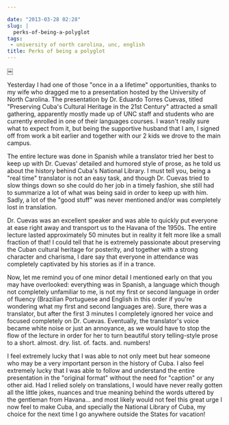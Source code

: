 ```yaml
---

date: "2013-03-28 02:28"
slug: |
  perks-of-being-a-polyglot
tags:
 - university of north carolina, unc, english
title: Perks of being a polyglot
---
```


￼

Yesterday I had one of those "once in a a lifetime" opportunities,
thanks to my wife who dragged me to a presentation hosted by the
University of North Carolina. The presentation by Dr. Eduardo Torres
Cuevas, titled "Preserving Cuba's Cultural Heritage in the 21st Century"
attracted a small gathering, apparently mostly made up of UNC staff and
students who are currently enrolled in one of their languages courses. I
wasn't really sure what to expect from it, but being the supportive
husband that I am, I signed off from work a bit earlier and together
with our 2 kids we drove to the main campus.

The entire lecture was done in Spanish while a translator tried her best
to keep up with Dr. Cuevas' detailed and humored style of prose, as he
told us about the history behind Cuba's National Library. I must tell
you, being a "real time" translator is not an easy task, and though Dr.
Cuevas tried to slow things down so she could do her job in a timely
fashion, she still had to summarize a lot of what was being said in
order to keep up with him. Sadly, a lot of the "good stuff" was never
mentioned and/or was completely lost in translation.

Dr. Cuevas was an excellent speaker and was able to quickly put everyone
at ease right away and transport us to the Havana of the 1950s. The
entire lecture lasted approximately 50 minutes but in reality it felt
more like a small fraction of that! I could tell that he is extremely
passionate about preserving the Cuban cultural heritage for posterity,
and together with a strong character and charisma, I dare say that
everyone in attendance was completely captivated by his stories as if in
a trance.

Now, let me remind you of one minor detail I mentioned early on that you
may have overlooked: everything was in Spanish, a language which though
not completely unfamiliar to me, is not my first or second language in
order of fluency (Brazilian Portuguese and English in this order if
you're wondering what my first and second languages are). Sure, there
was a translator, but after the first 3 minutes I completely ignored her
voice and focused completely on Dr. Cuevas. Eventually, the translator's
voice became white noise or just an annoyance, as we would have to stop
the flow of the lecture in order for her to turn beautiful story
telling-style prose to a short. almost. dry. list. of. facts. and.
numbers!

I feel extremely lucky that I was able to not only meet but hear someone
who may be a very important person in the history of Cuba. I also feel
extremely lucky that I was able to follow and understand the entire
presentation in the "original format" without the need for "caption" or
any other aid. Had I relied solely on translations, I would have never
really gotten all the little jokes, nuances and true meaning behind the
words uttered by the gentleman from Havana... and most likely would not
feel this great urge I now feel to make Cuba, and specially the National
Library of Cuba, my choice for the next time I go anywhere outside the
States for vacation!
